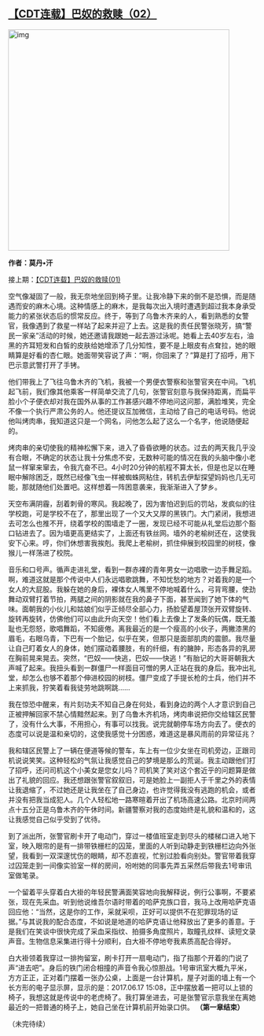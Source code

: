 <!--1605784468000-->
[【CDT连载】巴奴的救赎（02）](https://chinadigitaltimes.net/chinese/2020/11/%e3%80%90cdt%e8%bf%9e%e8%bd%bd%e3%80%91%e5%b7%b4%e5%a5%b4%e7%9a%84%e6%95%91%e8%b5%8e%ef%bc%8802%ef%bc%89/)
------

<p><img src="https://chinadigitaltimes.net/chinese/files/2020/11/巴奴的救赎-724x1024.jpg" alt="img" class="aligncenter" width="450"></p><p><strong>作者：莫丹•汗</strong></p><p>接上期：<a href="https://chinadigitaltimes.net/chinese/2020/11/%e3%80%90cdt%e8%bf%9e%e8%bd%bd%e3%80%91%e5%b7%b4%e5%a5%b4%e7%9a%84%e6%95%91%e8%b5%8e01/" title="【CDT连载】巴奴的救赎(01)">【CDT连载】巴奴的救赎(01)</a></p><p>空气像凝固了一般，我无奈地坐回到椅子里。让我冷静下来的倒不是恐惧，而是随遇而安的麻木心境。这种情感上的麻木，是我每次出入境时遭遇到超过我本身承受能力的紧张状态后的惯常反应。终于，等到了乌鲁木齐来的人，看到熟悉的女警官，我像遇到了救星一样站了起来并迎了上去。这是我的责任民警张晓芳，搞“警民一家亲”活动的时候，她还邀请我跟她一起去游过泳呢。她看上去40岁左右，油黑的齐耳短发和白皙的皮肤给她增添了几分知性，要不是上眼皮有点耷拉，她的眼睛算是好看的杏仁眼。她面带笑容说了声：“啊，你回来了？”算是打了招呼，用下巴示意武警打开了手铐。</p><p>他们带我上了飞往乌鲁木齐的飞机，我被一个男便衣警察和张警官夹在中间。飞机起飞前，我们像其他乘客一样简单交流了几句，张警官刻意与我保持距离，而扁平脸小个子便衣却对我在国外从事的工作甚感兴趣不停地问这问那，满脸堆笑，完全不像一个执行严肃公务的人。他还提议互加微信，主动给了自己的电话号码。他说他叫烤肉串，我知道这只是一个网名，问他怎么起了这么一个名字，他说随便起的。</p><p>烤肉串的亲切使我的精神松懈下来，进入了昏昏欲睡的状态。过去的两天我几乎没有合眼，不确定的状态让我十分焦虑不安，无数种可能的情况在我的头脑中像小老鼠一样窜来窜去，令我亢奋不已。4小时20分钟的航程不算太长，但是也足以在睡眠中解除困乏，既然已经像飞虫一样被蜘蛛网粘住，转机去伊犁探望妈妈也几无可能，那就随他们处置吧。这样想着一阵困意袭来，我渐渐进入了梦乡。</p><p>天空布满阴霾，刮着刺骨的寒风。我起晚了，因为害怕迟到后的罚站，发疯似的往学校跑，可是学校不在了，那里出现了一个又大又厚的黑铁门。大门紧闭，我想进去可怎么也推不开，绕着学校的围墙走了一圈，发现已经不可能从礼堂后边那个豁口钻进去了。因为墙更高更结实了，上面还有铁丝网。墙外的老榆树还在，这使我安下心来。哼，你们休想害我挨剋。我爬上老榆树，抓住伸展到校园里的树枝，像猴儿一样荡进了校院。</p><p>音乐和口号声。循声走进礼堂，看到一群赤裸的青年男女一边唱歌一边手舞足蹈。啊，难道这就是那个传说中人们永远唱歌跳舞，不知忧愁的地方？对着我的是一个女人的大屁股。我躲在她的身后，裸体女人嘴里不停地喊着什么，弓背弯腰，使劲舞动双臂打着节拍，两腿之间的阴影就在我的鼻子下面，甚至闻到了她下体的气味。面朝我的小伙儿和姑娘们似乎正倾尽全部心力，扬脸望着屋顶张开双臂旋转、旋转再旋转，仿佛他们可以由此升向天空！他们看上去像上了发条的玩偶，既无羞耻也无怨怒，歌唱舞蹈，不知疲倦。离我最近的是一个瘦高的小伙子，两撇漆黑的眉毛，右眼乌青，下巴有一个胎记，似乎在笑，但那只是面部肌肉的震颤。我尽量让自己盯着女人的身体，她们摆动着腰肢，有的纤细，有的臃肿，形态各异的乳房在胸前晃来晃去。突然，“巴奴——快逃，巴奴——快逃！”有胎记的大哥哥朝我大声喊了起来。我扭头看到一群僵尸一样面目可憎的男人正站在我的身后。我冲出礼堂，却怎么也够不着那个伸进校园的树枝。僵尸变成了手提长枪的士兵，他们并不上来抓我，狞笑着看我徒劳地跳啊跳……</p><p>我在惊恐中醒来，有片刻功夫不知自己身在何处，看到身边的两个人才意识到自己正被押解回家不禁心情黯然起来。到了乌鲁木齐机场，烤肉串说把你交给辖区民警了，没有什么大事，不用担心，有事可以找我。说完就朝停车场方向去了。便衣的态度可以说是温和亲切的，这使我感觉十分困惑，难道这是暴风雨前的异常征兆？</p><p>我和辖区民警上了一辆在便道等候的警车，车上有一位少女坐在司机旁边，正跟司机说说笑笑。这种轻松的气氛让我感觉自己的梦境是那么的荒诞。我主动跟他们打了招呼，还问司机这个小美女是您女儿吗？司机笑了笑对这个套近乎的问题算是做出了礼貌的回应。我还想跟张警官叙叙旧，可是她脸上一副拒人于千里之外的表情让我退缩了，不过她还是让我坐在了自己身边，也许觉得我没有逃跑的机会，或者并没有把我当成犯人。几个人轻松地一路寒暄着开出了机场高速公路。北京时间两点十五分正是乌鲁木齐的午休时间。新疆警察对我的态度始终是礼貌和温和的，这让我感觉自己似乎受到了优待。</p><p>到了派出所，张警官刷卡开了电动门，穿过一楼值班室走到尽头的楼梯口进入地下室，映入眼帘的是有一排带铁栅栏的囚笼，里面的人听到动静走到铁栅栏边向外张望，我看到一双深邃忧伤的眼睛，却不忍直视，忙别过脸看向别处。警官带着我穿过囚笼走到一间像实验室一样的房间，吩咐她的同事先弄五采然后带我去1号审讯室做笔录。</p><p>一个留着平头穿着白大褂的年轻民警满面笑容地向我解释说，例行公事啊，不要紧张，现在先采血。听到他说维吾尔语时带着的哈萨克族口音，我马上改用哈萨克语回应他：“当然，这是你的工作，采就采呗，正好可以提供不在犯罪现场的证据。”与其说我的配合态度，不如说是地道的哈萨克语让他释放出了更多的善意。于是我们在笑谈中很快完成了采血采指纹、拍摄多角度照片，取瞳孔纹样、读短文录声音。生物信息采集进行得十分顺利，白大褂不停地夸我素质高配合得好。</p><p>白大褂领着我穿过一排拘留室，刷卡打开一扇电动门，指了指那个开着的门说了声“进去吧”。身后的铁门闭合相撞的声音令我心惊胆战。1号审讯室大概九平米，方方正正，正对着门摆着一张办公桌，上面是一台计算机，屋子对面的墙上有一个长方形的电子显示屏，显示的是：2017.06.17 15:08，正中摆放着一把可以上锁的椅子，我想这就是传说中的老虎椅了。我打算坐进去，可是张警官示意我坐在离她最近的一把普通的椅子上，她自己坐在计算机前开始录口供。 <strong>（第一章结束）</strong></p><p>（未完待续）</p>
